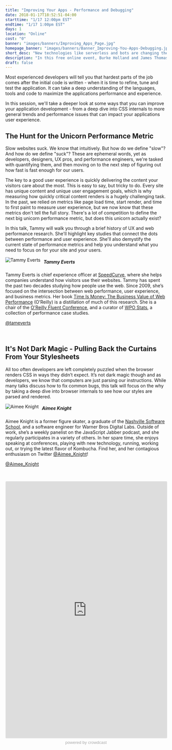 ```yaml
---
title: "Improving Your Apps - Performance and Debugging"
date: 2018-01-17T18:52:51-04:00
starttime: "1/17 12:00pm EST"
endtime: "1/17 1:00pm EST"
days: 1
location: "Online"
cost: "0"
banner: "images/banners/Improving_Apps_Page.jpg"
homepage_banner: "images/banners/Banner_Improving-You-Apps-Debugging.jpg"
short_desc: "New technologies like serverless and bots are changing the face of development."
description: "In this free online event, Burke Holland and James Thomas explore what serverless is, why it's an important new development and where it will have impact."
draft: false
---
```


Most experienced developers will tell you that hardest parts of the job comes after the initial code is written - when it is time to refine, tune and test the application. It can take a deep understanding of the languages, tools and code to maximize the applications performance and experience.

In this session, we'll take a deeper look at some ways that you can improve your application development - from a deep dive into CSS internals to more general trends and performance issues that can impact your applications user experience.

## The Hunt for the Unicorn Performance Metric

Slow websites suck. We know that intuitively. But how do we define "slow"? And how do we define "suck"? These are ephemeral words, yet as developers, designers, UX pros, and performance engineers, we're tasked with quantifying them, and then moving on to the next step of figuring out how fast is fast enough for our users. 

The key to a good user experience is quickly delivering the content your visitors care about the most. This is easy to say, but tricky to do. Every site has unique content and unique user engagement goals, which is why measuring how quickly critical content renders is a hugely challenging task. In the past, we relied on metrics like page load time, start render, and time to first paint to measure user experience, but we now know that these metrics don't tell the full story. There's a lot of competition to define the next big unicorn performance metric, but does this unicorn actually exist?

In this talk, Tammy will walk you through a brief history of UX and web performance research. She'll highlight key studies that connect the dots between performance and user experience. She'll also demystify the current state of performance metrics and help you understand what you need to focus on for your site and your users. 

<img src="/images/speakers/tammyeverts.jpg" style="float:left;margin-right: 10px;" alt="Tammy Everts">

##### Tammy Everts

Tammy Everts is chief experience officer at [SpeedCurve](https://speedcurve.com/), where she helps companies understand how visitors use their websites. Tammy has spent the past two decades studying how people use the web. Since 2009, she’s focused on the intersection between web performance, user experience, and business metrics. Her book [Time Is Money: The Business Value of Web Performance](http://shop.oreilly.com/product/0636920041450.do) (O’Reilly) is a distillation of much of this research. She is a chair of the [O'Reilly Fluent Conference](https://conferences.oreilly.com/fluent/fl-ca), and a curator of [WPO Stats](https://wpostats.com/), a collection of performance case studies.

<i class="fa fa-twitter" aria-hidden="true"></i> [@tameverts](https://twitter.com/tameverts)

<br style="clear:both;">

## It's Not Dark Magic - Pulling Back the Curtains From Your Stylesheets

All too often developers are left completely puzzled when the browser renders CSS in ways they didn’t expect. It’s not dark magic though and as developers, we know that computers are just parsing our instructions. While many talks discuss how to fix common bugs, this talk will focus on the why by taking a deep dive into browser internals to see how our styles are parsed and rendered.

<img src="/images/speakers/aimeeknight.jpg" style="float:left;margin-right: 10px;" alt="Aimee Knight">

##### Aimee Knight

Aimee Knight is a former figure skater, a graduate of the [Nashville Software School](http://nashvillesoftwareschool.com/), and a software engineer for Warner Bros Digital Labs. Outside of work, she’s a weekly panelist on the JavaScript Jabber podcast, and she regularly participates in a variety of others. In her spare time, she enjoys speaking at conferences, playing with new technology, running, working out, or trying the latest flavor of Kombucha. Find her, and her contagious enthusiasm on Twitter [@Aimee_Knight](https://twitter.com/Aimee_Knight)!

<i class="fa fa-twitter" aria-hidden="true"></i> [@Aimee_Knight](https://twitter.com/Aimee_Knight)

<br style="clear:both;">

<a name="register"></a>

<iframe width="100%" height="800" frameborder="0" marginheight="0" marginwidth="0" allowtransparency="true" src="https://www.crowdcast.io/e/improving-your-apps--?navlinks=false&embed=true" style="border: 1px solid #EEE;border-radius:3px;"></iframe><a href="https://www.crowdcast.io/?utm_source=embed&utm_medium=website&utm_campaign=embed" style="color: #aaa; font-family: 'Helvetica', 'Arial', sans-serif;text-decoration: none;display: block;text-align: center;font-size: 13px;padding: 5px 0;">powered by crowdcast</a>
